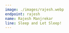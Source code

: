 ```yaml
---
image: ./images/rajesh.webp
endpoint: rajesh
name: Rajesh Manjrekar
line: Sleep and Let Sleep!
---
```

